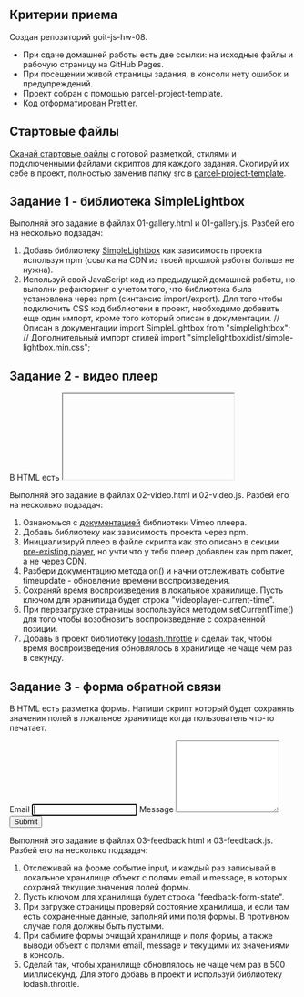 ## Критерии приема

Создан репозиторий goit-js-hw-08.

- При сдаче домашней работы есть две ссылки: на исходные файлы и рабочую
  страницу на GitHub Pages.
- При посещении живой страницы задания, в консоли нету ошибок и предупреждений.
- Проект собран с помощью parcel-project-template.
- Код отформатирован Prettier.

## Стартовые файлы

[Скачай стартовые файлы](https://github.com/goitacademy/javascript-homework/tree/main/v2/08/src)
с готовой разметкой, стилями и подключенными файлами скриптов для каждого
задания. Скопируй их себе в проект, полностью заменив папку src в
[parcel-project-template](https://github.com/goitacademy/parcel-project-template.git).

## Задание 1 - библиотека SimpleLightbox

Выполняй это задание в файлах 01-gallery.html и 01-gallery.js. Разбей его на
несколько подзадач:

1. Добавь библиотеку [SimpleLightbox](https://simplelightbox.com/) как
   зависимость проекта используя npm (ссылка на CDN из твоей прошлой работы
   больше не нужна).
2. Используй свой JavaScript код из предыдущей домашней работы, но выполни
   рефакторинг с учетом того, что библиотека была установлена через npm
   (синтаксис import/export). Для того чтобы подключить CSS код библиотеки в
   проект, необходимо добавить еще один импорт, кроме того который описан в
   документации. // Описан в документации import SimpleLightbox from
   "simplelightbox"; // Дополнительный импорт стилей import
   "simplelightbox/dist/simple-lightbox.min.css";

## Задание 2 - видео плеер

В HTML есть <iframe> с видео для Vimeo плеера. Напиши скрипт который будет
сохранять текущее время воспроизведения видео в локальное хранилище и, при
перезагрузке страницы, продолжать воспроизводить видео с этого времени.

<iframe
  id="vimeo-player"
  src="https://player.vimeo.com/video/236203659"
  width="640"
  height="360"
  frameborder="0"
  allowfullscreen
  allow="autoplay; encrypted-media"
></iframe>

Выполняй это задание в файлах 02-video.html и 02-video.js. Разбей его на
несколько подзадач:

1. Ознакомься с [документацией](https://github.com/vimeo/player.js.git)
   библиотеки Vimeo плеера.
2. Добавь библиотеку как зависимость проекта через npm.
3. Инициализируй плеер в файле скрипта как это описано в секции
   [pre-existing player](), но учти что у тебя плеер добавлен как npm пакет, а
   не через CDN.
4. Разбери документацию метода on() и начни отслеживать событие timeupdate -
   обновление времени воспроизведения.
5. Сохраняй время воспроизведения в локальное хранилище. Пусть ключом для
   хранилища будет строка "videoplayer-current-time".
6. При перезагрузке страницы воспользуйся методом setCurrentTime() для того
   чтобы возобновить воспроизведение с сохраненной позиции.
7. Добавь в проект библиотеку
   [lodash.throttle](https://www.npmjs.com/package/lodash.throttle) и сделай
   так, чтобы время воспроизведения обновлялось в хранилище не чаще чем раз в
   секунду.

## Задание 3 - форма обратной связи

В HTML есть разметка формы. Напиши скрипт который будет сохранять значения полей
в локальное хранилище когда пользователь что-то печатает.

<form class="feedback-form" autocomplete="off">
  <label>
    Email
    <input type="email" name="email" autofocus />
  </label>
  <label>
    Message
    <textarea name="message" rows="8"></textarea>
  </label>
  <button type="submit">Submit</button>
</form>

Выполняй это задание в файлах 03-feedback.html и 03-feedback.js. Разбей его на
несколько подзадач:

1. Отслеживай на форме событие input, и каждый раз записывай в локальное
   хранилище объект с полями email и message, в которых сохраняй текущие
   значения полей формы.
2. Пусть ключом для хранилища будет строка "feedback-form-state".
3. При загрузке страницы проверяй состояние хранилища, и если там есть
   сохраненные данные, заполняй ими поля формы. В противном случае поля должны
   быть пустыми.
4. При сабмите формы очищай хранилище и поля формы, а также выводи объект с
   полями email, message и текущими их значениями в консоль.
5. Сделай так, чтобы хранилище обновлялось не чаще чем раз в 500 миллисекунд.
   Для этого добавь в проект и используй библиотеку lodash.throttle.
